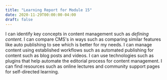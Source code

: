 ```yaml
---
title: "Learning Report for Module 15"
date: 2020-11-29T00:00:00-04:00
draft: false
---
```

I can identify key concepts in content management such as *defining content.*
I can compare CMS's in ways such as comparing similar features like auto publishing to see which is better for my needs.
I can manage content using established workflows such as automated publishing for content such as blog posts and videos.
I can use technologies such as plugins that help automate the editorial process for content management.
I can find resources such as online lectures and community support pages for self-directed learning.
